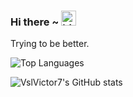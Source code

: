 ### Hi there ~ <img src="https://user-images.githubusercontent.com/1303154/88677602-1635ba80-d120-11ea-84d8-d263ba5fc3c0.gif" width="24px" alt="hi">

Trying to be better.

![Top Languages](https://github-readme-stats.vercel.app/api/top-langs/?username=VslVictor7&hide_border=true&layout=compact&theme=darkhide=css,html)

![VslVictor7's GitHub stats](https://github-readme-stats.vercel.app/api?username=VslVictor7&count_private=true&show_icons=true&theme=onedark)